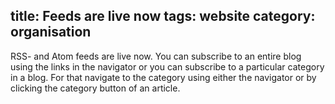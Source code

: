 title: Feeds are live now
tags: website
category: organisation
---

RSS- and Atom feeds are live now. You can subscribe to an entire blog using the
links in the navigator or you can subscribe to a particular category in a blog.
For that navigate to the category using either the navigator or by clicking the
category button of an article.
